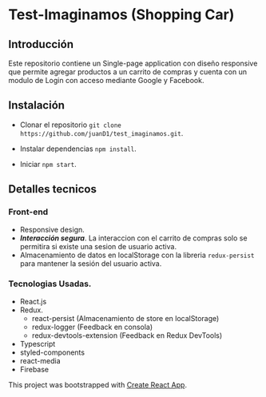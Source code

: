 # Test-Imaginamos (Shopping Car)

## Introducción 
Este repositorio contiene un Single-page application con diseño responsive que permite agregar productos a un carrito de compras y cuenta con un modulo de Login con acceso mediante Google y Facebook.

## Instalación

* Clonar el repositorio
`git clone https://github.com/juanD1/test_imaginamos.git`.

* Instalar dependencias
`npm install`.

* Iniciar
`npm start`.

## Detalles tecnicos

### Front-end
* Responsive design.
* **_Interacción segura_**. La interaccion con el carrito de compras solo se permitira si existe una sesion de usuario activa.
* Almacenamiento de datos en localStorage con la libreria `redux-persist` para mantener la sesión del usuario activa.

### Tecnologias Usadas.

* React.js
* Redux.
    * react-persist (Almacenamiento de store en localStorage)
    * redux-logger  (Feedback en consola)
    * redux-devtools-extension  (Feedback en Redux DevTools)
* Typescript
* styled-components
* react-media
* Firebase


This project was bootstrapped with [Create React App](https://github.com/facebook/create-react-app).
